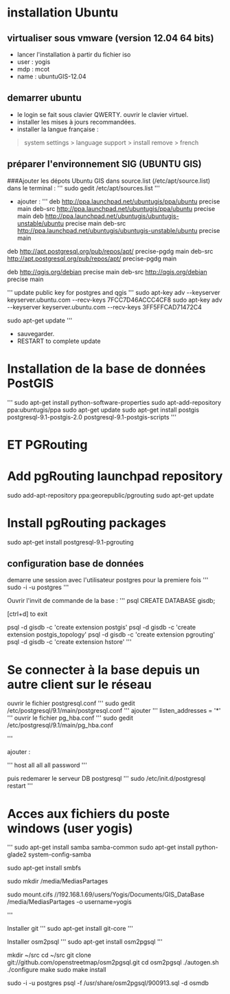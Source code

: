 # installation Ubuntu

## virtualiser sous vmware (version 12.04 64 bits)
- lancer l'installation à partir du fichier iso
- user : yogis
- mdp : mcot
- name : ubuntuGIS-12.04

## demarrer ubuntu
- le login se fait sous clavier QWERTY. ouvrir le clavier virtuel.
- installer les mises à jours recommandées.
- installer la langue française :
> system settings > language support > install remove > french

## préparer l'environnement SIG (UBUNTU GIS)

###Ajouter les dépots Ubuntu GIS dans source.list (/etc/apt/source.list)
dans le terminal :
'''
sudo gedit /etc/apt/sources.list
'''

- ajouter : 
'''
deb http://ppa.launchpad.net/ubuntugis/ppa/ubuntu precise main 
deb-src http://ppa.launchpad.net/ubuntugis/ppa/ubuntu precise main
deb http://ppa.launchpad.net/ubuntugis/ubuntugis-unstable/ubuntu precise main 
deb-src http://ppa.launchpad.net/ubuntugis/ubuntugis-unstable/ubuntu precise main 

deb http://apt.postgresql.org/pub/repos/apt/ precise-pgdg main
deb-src http://apt.postgresql.org/pub/repos/apt/ precise-pgdg main

deb http://qgis.org/debian precise main
deb-src http://qgis.org/debian precise main

'''
update public key for postgres and qgis
'''
sudo apt-key adv --keyserver keyserver.ubuntu.com --recv-keys 7FCC7D46ACCC4CF8
sudo apt-key adv --keyserver keyserver.ubuntu.com --recv-keys 3FF5FFCAD71472C4

sudo apt-get update
'''


- sauvegarder.
- RESTART to complete update




# Installation de la base de données PostGIS 
'''
sudo apt-get install python-software-properties
sudo apt-add-repository ppa:ubuntugis/ppa
sudo apt-get update
sudo apt-get install postgis postgresql-9.1-postgis-2.0 postgresql-9.1-postgis-scripts
'''

# ET PGRouting 
# Add pgRouting launchpad repository
sudo add-apt-repository ppa:georepublic/pgrouting
sudo apt-get update

# Install pgRouting packages
sudo apt-get install postgresql-9.1-pgrouting


## configuration base de données
demarre une session avec l'utilisateur postgres pour la premiere fois
'''
sudo -i -u postgres 
'''

Ouvrir l'invit de commande de la base :
'''
psql
CREATE DATABASE gisdb;

[ctrl+d] to exit


psql -d gisdb -c 'create extension postgis'
psql -d gisdb -c 'create extension postgis_topology'
psql -d gisdb -c 'create extension pgrouting'
psql -d gisdb -c 'create extension hstore'
'''

# Se connecter à la base depuis un autre client sur le réseau


ouvrir le fichier postgresql.conf
'''
sudo gedit /etc/postgresql/9.1/main/postgresql.conf
'''
ajouter 
'''
listen_addresses = '*'
'''
ouvrir le fichier pg_hba.conf
'''
sudo gedit /etc/postgresql/9.1/main/pg_hba.conf

'''

ajouter :

'''
host    all    		all    		all    			password
'''

puis redemarer le serveur DB postgresql
'''
sudo /etc/init.d/postgresql restart
'''


# Acces aux fichiers du poste windows (user yogis)

'''
sudo apt-get install samba samba-common
sudo apt-get install python-glade2 system-config-samba

sudo apt-get install smbfs

sudo mkdir /media/MediasPartages

sudo mount.cifs //192.168.1.69/users/Yogis/Documents/GIS_DataBase /media/MediasPartages -o username=yogis


'''


Installer git
'''
sudo apt-get install git-core
'''


Installer osm2psql
'''
sudo apt-get install osm2pgsql
'''

mkdir ~/src
cd ~/src
git clone git://github.com/openstreetmap/osm2pgsql.git
cd osm2pgsql
./autogen.sh
./configure
make
sudo make install

sudo -i -u postgres
psql -f /usr/share/osm2pgsql/900913.sql -d osmdb
